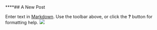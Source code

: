 ****## A New Post

Enter text in [Markdown](http://daringfireball.net/projects/markdown/). Use the toolbar above, or click the **?** button for formatting help.
![]({{site.baseurl}}/https://pngimg.com/uploads/teacher/teacher_PNG15.png)
